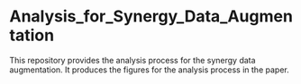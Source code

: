# Analysis_for_Synergy_Data_Augmentation
This repository provides the analysis process for the synergy data augmentation. It produces the figures for the analysis process in the paper.
